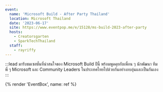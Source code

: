 ```yaml
---
event:
  name: 'Microsoft Build - After Party Thailand'
  location: Microsoft Thailand
  date: '2023-06-17'
  site: https://www.eventpop.me/e/15128/ms-build-2023-after-party
  hosts:
    - Creatorsgarten
    - SparkTechThailand
  staff:
    - rayriffy
---
```


:::lead
มารับชมเซสชั่นที่น่าสนใจของ Microsoft Build ปีนี้ พร้อมพูดคุยกับเพื่อน ๆ นักพัฒนา ทีมพี่ ๆ Microsoft และ Community Leaders ในประเทศไทยไปด้วยกันอย่างอบอุ่นและเป็นกันเอง
:::

{% render 'EventBox', name: ref %}
